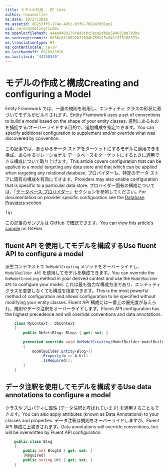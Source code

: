 ```yaml
---
title: モデルの作成 - EF Core
author: rowanmiller
ms.date: 10/27/2016
ms.assetid: 88253ff3-174e-485c-b3f8-768243d01ee1
uid: core/modeling/index
ms.openlocfilehash: e4eed480178ce43cbc5ece8db8e584032da7b2b9
ms.sourcegitcommit: 0d36e8ff0892b7f034b765b15e041f375f88579a
ms.translationtype: HT
ms.contentlocale: ja-JP
ms.lasthandoff: 09/09/2018
ms.locfileid: "44250349"
---
```

# <a name="creating-and-configuring-a-model"></a><span data-ttu-id="ae3fa-102">モデルの作成と構成</span><span class="sxs-lookup"><span data-stu-id="ae3fa-102">Creating and configuring a Model</span></span>

<span data-ttu-id="ae3fa-103">Entity Framework では、一連の規則を利用し、エンティティ クラスの形状に基づいてモデルがビルドされます。</span><span class="sxs-lookup"><span data-stu-id="ae3fa-103">Entity Framework uses a set of conventions to build a model based on the shape of your entity classes.</span></span> <span data-ttu-id="ae3fa-104">規則にあるものを捕捉する/オーバーライドする目的で、追加構成を指定できます。</span><span class="sxs-lookup"><span data-stu-id="ae3fa-104">You can specify additional configuration to supplement and/or override what was discovered by convention.</span></span>

<span data-ttu-id="ae3fa-105">この記事では、あらゆるデータ ストアをターゲットにするモデルに適用できる構成、あらゆるリレーショナル データベースをターゲットにするときに適用できる構成について取り上げます。</span><span class="sxs-lookup"><span data-stu-id="ae3fa-105">This article covers configuration that can be applied to a model targeting any data store and that which can be applied when targeting any relational database.</span></span> <span data-ttu-id="ae3fa-106">プロバイダーも、特定のデータ ストアに固有の構成を有効にできます。</span><span class="sxs-lookup"><span data-stu-id="ae3fa-106">Providers may also enable configuration that is specific to a particular data store.</span></span> <span data-ttu-id="ae3fa-107">プロバイダー固有の構成については、「[データベース プロバイダー](../providers/index.md)」セクションを参照してください。</span><span class="sxs-lookup"><span data-stu-id="ae3fa-107">For documentation on provider specific configuration see the [Database Providers](../providers/index.md) section.</span></span>

> [!TIP]  
> <span data-ttu-id="ae3fa-108">この記事の[サンプル](https://github.com/aspnet/EntityFramework.Docs/tree/master/samples)は GitHub で確認できます。</span><span class="sxs-lookup"><span data-stu-id="ae3fa-108">You can view this article’s [sample](https://github.com/aspnet/EntityFramework.Docs/tree/master/samples) on GitHub.</span></span>

## <a name="use-fluent-api-to-configure-a-model"></a><span data-ttu-id="ae3fa-109">fluent API を使用してモデルを構成する</span><span class="sxs-lookup"><span data-stu-id="ae3fa-109">Use fluent API to configure a model</span></span>

<span data-ttu-id="ae3fa-110">派生コンテキストで `OnModelCreating` メソッドをオーバーライドし、`ModelBuilder API` を使用してモデルを構成できます。</span><span class="sxs-lookup"><span data-stu-id="ae3fa-110">You can override the `OnModelCreating` method in your derived context and use the `ModelBuilder API` to configure your model.</span></span> <span data-ttu-id="ae3fa-111">これは最も強力な構成方法であり、エンティティ クラスを変更しなくても構成を指定できます。</span><span class="sxs-lookup"><span data-stu-id="ae3fa-111">This is the most powerful method of configuration and allows configuration to be specified without modifying your entity classes.</span></span> <span data-ttu-id="ae3fa-112">Fluent API 構成には一番上の優先度が与えられ、規則やデータ注釈をオーバーライドします。</span><span class="sxs-lookup"><span data-stu-id="ae3fa-112">Fluent API configuration has the highest precedence and will override conventions and data annotations.</span></span>

<!-- [!code-csharp[Main](samples/core/Modeling/FluentAPI/Samples/Required.cs?range=5-15&highlight=5-10)] -->

``` csharp
    class MyContext : DbContext
    {
        public DbSet<Blog> Blogs { get; set; }

        protected override void OnModelCreating(ModelBuilder modelBuilder)
        {
            modelBuilder.Entity<Blog>()
                .Property(b => b.Url)
                .IsRequired();
        }
    }
```

## <a name="use-data-annotations-to-configure-a-model"></a><span data-ttu-id="ae3fa-113">データ注釈を使用してモデルを構成する</span><span class="sxs-lookup"><span data-stu-id="ae3fa-113">Use data annotations to configure a model</span></span>

<span data-ttu-id="ae3fa-114">クラスやプロパティに属性 (データ注釈と呼ばれています) を適用することもできます。</span><span class="sxs-lookup"><span data-stu-id="ae3fa-114">You can also apply attributes (known as Data Annotations) to your classes and properties.</span></span> <span data-ttu-id="ae3fa-115">データ注釈は規則をオーバーライドしますが、Fluent API 構成に上書きされます。</span><span class="sxs-lookup"><span data-stu-id="ae3fa-115">Data annotations will override conventions, but will be overwritten by Fluent API configuration.</span></span>

<!-- [!code-csharp[Main](samples/core/Modeling/DataAnnotations/Samples/Required.cs?range=11-16&highlight=4)] -->
``` csharp
    public class Blog
    {
        public int BlogId { get; set; }
        [Required]
        public string Url { get; set; }
    }
```
